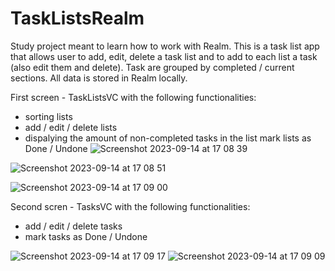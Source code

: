 # TaskListsRealm

Study project meant to learn how to work with Realm. This is a task list app that allows user to add, edit, delete a task list and to add to each list a task (also edit them and delete). Task are grouped by completed / current sections. All data is stored in Realm locally. 

First screen - TaskListsVC with the following functionalities:
- sorting lists
- add / edit / delete lists
- dispalying the amount of non-completed tasks in the list
   mark lists as Done / Undone
 ![Screenshot 2023-09-14 at 17 08 39](https://github.com/Leralubiteklery/TaskListsRealm/assets/58272000/186820e1-5a32-4df6-87ee-b4dd0ff89997)
  
![Screenshot 2023-09-14 at 17 08 51](https://github.com/Leralubiteklery/TaskListsRealm/assets/58272000/3fa545a3-0458-4190-adb5-1a1fffea5b5c)

![Screenshot 2023-09-14 at 17 09 00](https://github.com/Leralubiteklery/TaskListsRealm/assets/58272000/79eb64f5-1a78-4101-8a08-2c4162b8b6b4)

Second scren - TasksVC with the following functionalities:
- add / edit / delete tasks
- mark tasks as Done / Undone

![Screenshot 2023-09-14 at 17 09 17](https://github.com/Leralubiteklery/TaskListsRealm/assets/58272000/9ccbbf25-da6a-4f39-bc98-c76c19551de2)
![Screenshot 2023-09-14 at 17 09 09](https://github.com/Leralubiteklery/TaskListsRealm/assets/58272000/5a53847e-09bc-4b11-b069-37c7ef45e617)
